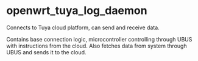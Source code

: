 # openwrt_tuya_log_daemon

Connects to Tuya cloud platform, can send and receive data. 

Contains base connection logic, microcontroller controlling through UBUS with instructions from the cloud. Also fetches data from system through UBUS and sends it to the cloud.



